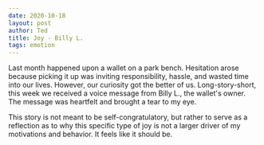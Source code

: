 ```yaml
---
date: 2020-10-18
layout: post
author: Ted
title: Joy - Billy L.
tags: emotion
---
```

Last month happened upon a wallet on a park bench. Hesitation arose because picking it up was inviting responsibility, hassle, and wasted time into our lives.  However, our curiosity got the better of us.
Long-story-short, this week we received a voice message from Billy L., the wallet's owner. The message was heartfelt and brought a tear to my eye.
 
This story is not meant to be self-congratulatory, but rather to serve as a reflection as to why this specific type of joy is not a larger driver of my motivations and behavior. It feels like it should be. 